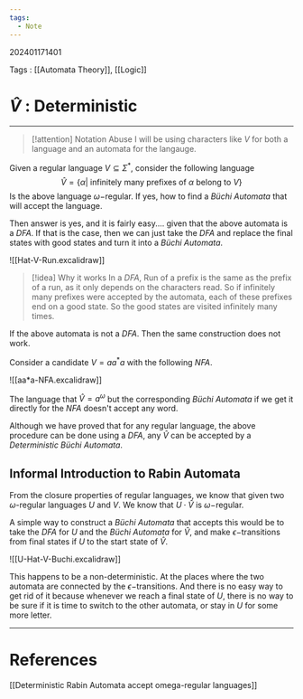 ```yaml
---
tags:
  - Note
---
```

202401171401

Tags : [[Automata Theory]], [[Logic]]
# $\hat V$ : Deterministic
---
>[!attention] Notation Abuse
>I will be using characters like $V$ for both a language and an automata for the langauge. 

Given a regular language $V\subseteq \Sigma^*$, consider the following language
$$
\hat{V} = \{ \alpha| \text{ infinitely many prefixes of $\alpha$ belong to $V$} \}
$$
Is the above language $\omega-$regular. If yes, how to find a *Büchi Automata* that will accept the language.

Then answer is yes, and it is fairly easy.... given that the above automata is a *DFA*. If that is the case, then we can just take the *DFA* and replace the final states with good states and turn it into a *Büchi Automata*.

![[Hat-V-Run.excalidraw]]

>[!idea] Why it works
>In a *DFA*, Run of a prefix is the same as the prefix of a run, as it only depends on the characters read.
>So if infinitely many prefixes were accepted by the automata, each of these prefixes end on a good state. So the good states are visited infinitely many times.

If the above automata is not a *DFA*. Then the same construction does not work.

Consider a candidate $V=aa^*a$ with the following *NFA*.

![[aa*a-NFA.excalidraw]]

The language that $\hat V=a^\omega$ but the corresponding *Büchi Automata* if we get it directly for the *NFA* doesn't accept any word. 

Although we have proved that for any regular language, the above procedure can be done using a *DFA*, any $\hat V$ can be accepted by a *Deterministic Büchi Automata*.

## Informal Introduction to Rabin Automata
From the closure properties of regular languages, we know that given two $\omega$-regular languages $U$ and $V$. We know that $U\cdot \hat V$ is $\omega-$regular.

A simple way to construct a *Büchi Automata* that accepts this would be to take the *DFA* for $U$ and the *Büchi Automata* for $\hat V$, and make $\epsilon-$transitions from final states if $U$ to the start state of $\hat V$.

![[U-Hat-V-Buchi.excalidraw]]

This happens to be a non-deterministic. At the places where the two automata are connected by the $\epsilon-$transitions. And there is no easy way to get rid of it because whenever we reach a final state of $U$, there is no way to be sure if it is time to switch to the other automata, or stay in $U$ for some more letter.


---
# References
[[Deterministic Rabin Automata accept omega-regular languages]]
